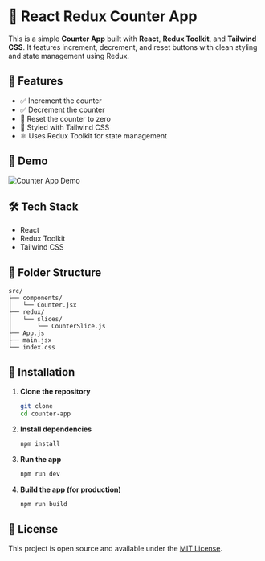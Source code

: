 # 🧮 React Redux Counter App

This is a simple **Counter App** built with **React**, **Redux Toolkit**, and **Tailwind CSS**. It features increment, decrement, and reset buttons with clean styling and state management using Redux.

## 🚀 Features

* ✅ Increment the counter
* ✅ Decrement the counter
* 🔁 Reset the counter to zero
* 🎨 Styled with Tailwind CSS
* ⚛️ Uses Redux Toolkit for state management

## 📸 Demo

![Counter App Demo](https://via.placeholder.com/600x300.png?text=Counter+App+Demo)

## 🛠️ Tech Stack

* React
* Redux Toolkit
* Tailwind CSS

## 📁 Folder Structure

```
src/
├── components/
│   └── Counter.jsx
├── redux/
│   └── slices/
│       └── CounterSlice.js
├── App.js
├── main.jsx
└── index.css
```

## 🔧 Installation

1. **Clone the repository**

   ```bash
   git clone 
   cd counter-app
   ```

2. **Install dependencies**

   ```bash
   npm install
   ```

3. **Run the app**

   ```bash
   npm run dev
   ```

4. **Build the app (for production)**

   ```bash
   npm run build
   ```

## 🧾 License

This project is open source and available under the [MIT License](LICENSE).